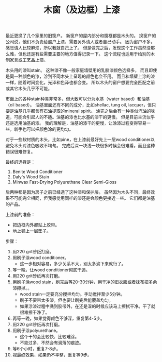 ﻿---
layout: post
title: 木窗（及边框）上漆
---

最近更换了几个家里的旧窗户。
新窗户的屋内部分和窗框都是木头的。
换窗户的公司说，他们不负责给窗户上漆，需要另外请人或者自己动手。
因为窗户不多，感觉请人比较麻烦，所以我就自己上了。
但是做完之后，发现这个工作虽然没那么难，但也还是有些需要主要的地方值得记录一下。
这个流程也适用于给别的木制家具或工艺品上漆。

木头用的漆叫stain。
这种漆不像一般家庭墙壁用的乳胶漆颜色选择多。
而且即使是同一种颜色的漆，涂到不同木头上呈现的颜色也会不用。
而且和墙壁上涂的漆一样，随着时间变化，光泽和色泽也都会变。
所以木头的窗户想要完全匹配之前或其它木头几乎不可能。

市面上的各种stain种类非常多，但大致可以分为水基（water based）和油基（oil based）。
油基里面还有不同的成分，比如shellac, tung oil, lacquer，但只要是油基几乎都含有石油提取的mineral spirit。
涂完之后会有一种类似汽油的味道，可能会引起人的不适。油基的漆也比水基的漆干的更慢。
但是目前主流似乎还是选用油基的漆。
我的理解是，油基的漆干的更慢，让涂漆过程变得容易一些，新手也可以把颜色涂的更均匀。

对于一些软材质的木头，比如pine，在上漆前最好先上一层wood conditioner以避免木头对漆色吸收不均匀。
完成后深一块浅一块很多时候会很难看，而且这种错误很难修复。

最终的选择是：

1. Benite Wood Conditioner
2. Daly's Wood Stain
3. Minwax Fast-Drying Polyurethane Clear Semi-Gloss

后两种都是因为房子之前已经选了这种漆和保护层。
虽然因为木头不同，最终效果不可能完全相同，但我感觉用同样的漆还是会颜色更接近一些。
它们都是油基的产品。

上漆前的准备：

- 把边框内外都贴上胶带。
- 地上铺上一层垫子。

步骤：
1. 用220 grit砂纸打磨。
2. 用刷子涂wood conditioner。
   - 这一步相对容易，多少关系不大，别太多滴下来就行了。
3. 等一晚，让wood conditioner彻底干透。
4. 用220 grit砂纸再次打磨。
5. 用刷子涂wood stain，刷完后等20-30分钟，用干净的旧衣服或者抹布把多余漆擦掉。。
   - wood stain一定要充分搅拌均匀。手动搅拌至少5分钟。
   - 刷子不要带太多漆，但也要让刷完后能覆盖均匀。
   - 如果涂漆过程中溅到胶带外，在还是湿的时候应该马上擦拭干净。干了就很难擦干净了。
6. 再等一晚，如果觉得颜色不够深，重复第4-5步。
7. 用220 grit砂纸再次打磨。
8. 用刷子涂polyurethane。
   - 这个干的会比较快，比较难涂。
   - 不能过多，不然会有滴落的痕迹。
9. 等6个小时，重复7-8步。
10. 视最终效果，如果仍不平整，重复等9步。


